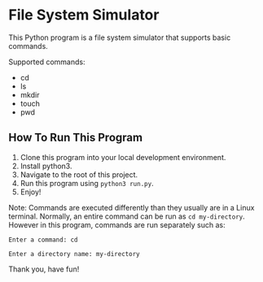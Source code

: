 # File System Simulator
This Python program is a file system simulator that supports basic commands.

Supported commands:
- cd
- ls
- mkdir
- touch
- pwd

## How To Run This Program
1. Clone this program into your local development environment.
2. Install python3.
3. Navigate to the root of this project.
4. Run this program using `python3 run.py`.
5. Enjoy!

Note: Commands are executed differently than they usually are in a Linux terminal. Normally, an entire command can be run as `cd my-directory`. However in this program, commands are run separately such as:

`Enter a command: cd`

`Enter a directory name: my-directory`

Thank you, have fun!

